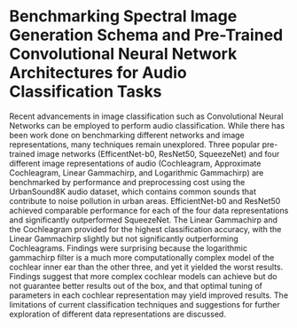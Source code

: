 # Benchmarking Spectral Image Generation Schema and Pre-Trained Convolutional Neural Network Architectures for Audio Classification Tasks
 
Recent advancements in image classification such as Convolutional Neural Networks can be employed to perform audio classification.  While there has been work done on benchmarking different networks and image representations, many techniques remain unexplored.  Three popular pre-trained image networks (EfficentNet-b0, ResNet50, SqueezeNet) and four different image representations of audio (Cochleagram, Approximate Cochleagram, Linear Gammachirp, and Logarithmic Gammachirp) are benchmarked by performance and preprocessing cost using the UrbanSound8K audio dataset, which contains common sounds that contribute to noise pollution in urban areas.  EfficientNet-b0 and ResNet50 achieved comparable performance for each of the four data representations and significantly outperformed SqueezeNet. The Linear Gammachirp and the Cochleagram provided for the highest classification accuracy, with the Linear Gammachirp slightly but not significantly outperforming Cochleagrams.  Findings were surprising because the logarithmic gammachirp filter is a much more computationally complex model of the cochlear inner ear than the other three, and yet it yielded the worst results.  Findings suggest that more complex cochlear models can achieve but do not guarantee better results out of the box, and that optimal tuning of parameters in each cochlear representation may yield improved results.  The limitations of current classification techniques and suggestions for further exploration of different data representations are discussed.

